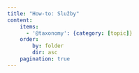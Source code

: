 ```yaml
---
title: "How-to: Služby"
content:
    items:
      - '@taxonomy': {category: [topic]}
    order:
        by: folder
        dir: asc
    pagination: true
---
```

